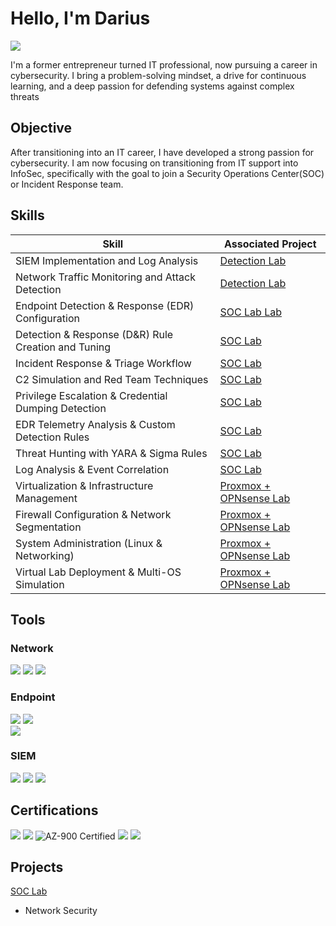 # Hello, I'm Darius
<a href="https://www.linkedin.com/in/dariuskjohnson"><img src="https://img.shields.io/badge/-LinkedIn-0072b1?&style=for-the-badge&logo=linkedin&logoColor=white" /></a>

I'm a former entrepreneur turned IT professional, now pursuing a career in cybersecurity. I bring a problem-solving mindset, a drive for continuous learning, and a deep passion for defending systems against complex threats  

## Objective

After transitioning into an IT career,  I have developed a strong passion for cybersecurity.  I am now focusing on transitioning from IT support into InfoSec, specifically with the goal to join a Security Operations Center(SOC) or Incident Response team. 

## Skills

| Skill                                         | Associated Project         |
|-----------------------------------------------|----------------------------|
| SIEM Implementation and Log Analysis          | <a href="https://google.com">Detection Lab</a>|
| Network Traffic Monitoring and Attack Detection | <a href="https://google.com">Detection Lab</a>|
| Endpoint Detection & Response (EDR) Configuration        | <a href="https://github.com/FadedTechNinja/SOC-Analyst-Lab">SOC Lab Lab</a> |
| Detection & Response (D&R) Rule Creation and Tuning        | <a href="https://github.com/FadedTechNinja/SOC-Analyst-Lab">SOC Lab </a> |
| Incident Response & Triage Workflow            | <a href="https://github.com/FadedTechNinja/SOC-Analyst-Lab">SOC Lab </a> |
| C2 Simulation and Red Team Techniques         | <a href="https://github.com/FadedTechNinja/SOC-Analyst-Lab">SOC Lab </a> |
| Privilege Escalation & Credential Dumping Detection | <a href="https://github.com/FadedTechNinja/SOC-Analyst-Lab">SOC Lab </a> |
| EDR Telemetry Analysis & Custom Detection Rules | <a href="https://github.com/FadedTechNinja/SOC-Analyst-Lab">SOC Lab </a> |
| Threat Hunting with YARA & Sigma Rules        | <a href="https://github.com/FadedTechNinja/SOC-Analyst-Lab">SOC Lab </a> |
| Log Analysis & Event Correlation              | <a href="https://github.com/FadedTechNinja/SOC-Analyst-Lab#">SOC Lab </a> |
| Virtualization & Infrastructure Management    | <a href="#">Proxmox + OPNsense Lab</a> |
| Firewall Configuration & Network Segmentation | <a href="#">Proxmox + OPNsense Lab</a> |
| System Administration (Linux & Networking)    | <a href="#">Proxmox + OPNsense Lab</a> |
| Virtual Lab Deployment & Multi-OS Simulation   |<a href="#">Proxmox + OPNsense Lab</a> |

## Tools

### Network
<div>
    <img src="https://img.shields.io/badge/-Wireshark-1679A7?&style=for-the-badge&logo=Wireshark&logoColor=white" />
    <img src="https://img.shields.io/badge/-Suricata-EF3B2D?&style=for-the-badge&logo=Suricata&logoColor=white" />
    <img src="https://img.shields.io/badge/-Zeek-777BB4?&style=for-the-badge&logo=Zeek&logoColor=white" />
</div>

### Endpoint
<div>
    <img src="https://img.shields.io/badge/-Microsoft_Defender_for_Endpoint-00A4EF?&style=for-the-badge&logo=Microsoft&logoColor=white" />
    <img src="https://img.shields.io/badge/-LimaCharlie_EDR-1B1F23?&style=for-the-badge&logoColor=white" /> </div>
    <img src="https://img.shields.io/badge/-Velociraptor-4B275F?&style=for-the-badge&logo=Velociraptor&logoColor=white" />
</div>

### SIEM
<div>
    <img src="https://img.shields.io/badge/-Microsoft_Sentinel-0078D4?&style=for-the-badge&logo=Microsoft&logoColor=white" />
    <img src="https://img.shields.io/badge/-Splunk-000000?&style=for-the-badge&logo=Splunk&logoColor=white" />
    <img src="https://img.shields.io/badge/-Elastic-005571?&style=for-the-badge&logo=Elastic&logoColor=white" />
</div>


## Certifications
<div>
<img src="https://img.shields.io/badge/-Security%2B-FF0000?&style=for-the-badge&logo=CompTIA&logoColor=white" />
<img src="https://img.shields.io/badge/-Network%2B-007ACC?&style=for-the-badge&logo=CompTIA&logoColor=white" />
<img src="https://img.shields.io/badge/-AZ--900-107C10?&style=for-the-badge&logo=microsoftazure&logoColor=white" alt="AZ-900 Certified" />
<img src="https://img.shields.io/badge/-THM%20SOC%20Level%201-000080?&style=for-the-badge&logoColor=white" />
<img src="https://img.shields.io/badge/-TCM%20PSAA%20(In%20Progress)-000080?&style=for-the-badge&logoColor=white" />


</div>

## Projects
<a href="https://github.com/FadedTechNinja/SOC-Analyst-Lab">SOC Lab</a>
- Network Security
